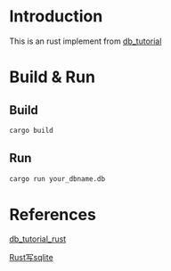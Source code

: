 # Introduction
This is an rust implement from [db_tutorial](https://cstack.github.io/db_tutorial/)

# Build & Run
## Build

```bash
cargo build
```
## Run
```bash
cargo run your_dbname.db
```

# References
[db_tutorial_rust](https://github.com/guimingyue/db_tutorial_rust)

[Rust写sqlite](https://gitee.com/bybywww/rust_writes_sqlite.git)
